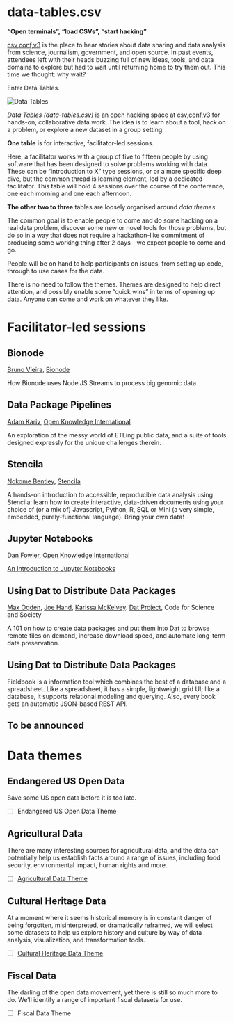 # data-tables.csv

**“Open terminals”, “load CSVs”, “start hacking”**

[csv,conf,v3](https://csvconf.com) is the place to hear stories about data sharing and data analysis from science, journalism, government, and open source.  In past events, attendees left with their heads buzzing full of new ideas, tools, and data domains to explore but had to wait until returning home to try them out.  This time we thought: why wait?

Enter Data Tables.

![Data Tables](https://docs.google.com/drawings/d/1G0xT4QkmpKTKCY4ZFdyfW2F2Vm4p4OWbMy5R9cDAK0U/pub?w=960&h=720)

*Data Tables (data-tables.csv)* is an open hacking space at [csv,conf,v3](https://csvconf.com) for hands-on, collaborative data work.  The idea is to learn about a tool, hack on a problem, or explore a new dataset in a group setting.

**One table** is for interactive, facilitator-led sessions.

Here, a facilitator works with a group of five to fifteen people by using software that has been designed to solve problems working with data. These can be “introduction to X” type sessions, or or a more specific deep dive, but the common thread is learning element, led by a dedicated facilitator. This table will hold 4 sessions over the course of the conference, one each morning and one each afternoon.

**The other two to three** tables are loosely organised around *data themes*.

The common goal is to enable people to come and do some hacking on a real data problem, discover some new or novel tools for those problems, but do so in a way that does not require a hackathon-like commitment of producing some working thing after 2 days - we expect people to come and go.

People will be on hand to help participants on issues, from setting up code, through to use cases for the data.

There is no need to follow the themes. Themes are designed to help direct attention, and possibly enable some “quick wins” in terms of opening up data. Anyone can come and work on whatever they like.

# Facilitator-led sessions

## Bionode

[Bruno Vieira](https://github.com/bmpvieira), [Bionode](http://www.bionode.io/)

How Bionode uses Node.JS Streams to process big genomic data

## Data Package Pipelines
[Adam Kariv](https://github.com/akariv), [Open Knowledge International](https://github.com/okfn)

An exploration of the messy world of ETLing public data, and a suite of tools designed expressly for the unique challenges therein.

## Stencila

[Nokome Bentley](https://github.com/nokome), [Stencila](https://stenci.la/)

A hands-on introduction to accessible, reproducible data analysis using Stencila: learn how to create interactive, data-driven documents using your choice of (or a mix of) Javascript, Python, R, SQL or Mini (a very simple, embedded, purely-functional language). Bring your own data!

## Jupyter Notebooks
[Dan Fowler](https://github.com/danfowler), [Open Knowledge International](https://github.com/okfn)

[An Introduction to Jupyter Notebooks](https://github.com/danfowler/csvconf-intro-to-jupyter-notebooks)

## Using Dat to Distribute Data Packages
[Max Ogden](https://github.com/maxogden), [Joe Hand](https://github.com/joehand), [Karissa McKelvey](https://github.com/karissa). [Dat Project](https://github.com/datproject), Code for Science and Society

A 101 on how to create data packages and put them into Dat to browse remote files on demand, increase download speed, and automate long-term data preservation.

## Using Dat to Distribute Data Packages

Fieldbook is a information tool which combines the best of a database and a spreadsheet. Like a spreadsheet, it has a simple, lightweight grid UI; like a database, it supports relational modeling and querying. Also, every book gets an automatic JSON-based REST API.

## To be announced

# Data themes

## Endangered US Open Data

Save some US open data before it is too late.

- [ ] Endangered US Open Data Theme

## Agricultural Data

There are many interesting sources for agricultural data, and the data can potentially help us establish facts around a range of issues, including food security, environmental impact, human rights and more.

- [ ] [Agricultural Data Theme](https://github.com/csvconf/data-tables.csv/blob/master/themes/agricultural-data.md)

## Cultural Heritage Data

At a moment where it seems historical memory is in constant danger of being forgotten, misinterpreted, or dramatically reframed, we will select some datasets to help us explore history and culture by way of data analysis, visualization, and transformation tools.

- [ ] [Cultural Heritage Data Theme](https://github.com/csvconf/data-tables.csv/blob/master/themes/cultural-heritage-data.md)

## Fiscal Data

The darling of the open data movement, yet there is still so much more to do. We’ll identify a range of important fiscal datasets for use.

- [ ] Fiscal Data Theme

